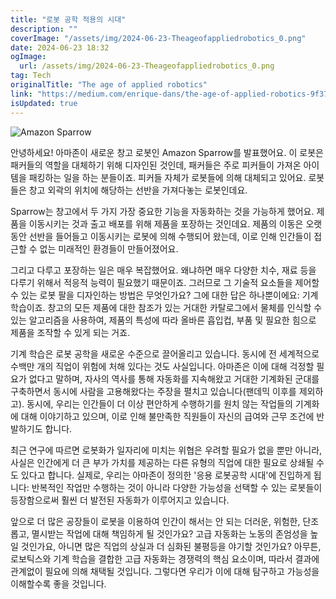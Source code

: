 ```yaml
---
title: "로봇 공학 적용의 시대"
description: ""
coverImage: "/assets/img/2024-06-23-Theageofappliedrobotics_0.png"
date: 2024-06-23 18:32
ogImage: 
  url: /assets/img/2024-06-23-Theageofappliedrobotics_0.png
tag: Tech
originalTitle: "The age of applied robotics"
link: "https://medium.com/enrique-dans/the-age-of-applied-robotics-9f377d7cd55e"
isUpdated: true
---
```






![Amazon Sparrow](/assets/img/2024-06-23-Theageofappliedrobotics_0.png)

안녕하세요! 아마존이 새로운 창고 로봇인 Amazon Sparrow를 발표했어요. 이 로봇은 패커들의 역할을 대체하기 위해 디자인된 것인데, 패커들은 주로 피커들이 가져온 아이템을 패킹하는 일을 하는 분들이죠. 피커들 자체가 로봇들에 의해 대체되고 있어요. 로봇들은 창고 외곽의 위치에 해당하는 선반을 가져다놓는 로봇인데요.

Sparrow는 창고에서 두 가지 가장 중요한 기능을 자동화하는 것을 가능하게 했어요. 제품을 이동시키는 것과 출고 배포를 위해 제품을 포장하는 것인데요. 제품의 이동은 오랫동안 선반을 들어들고 이동시키는 로봇에 의해 수행되어 왔는데, 이로 인해 인간들이 접근할 수 없는 미래적인 환경들이 만들어졌어요.

그리고 다루고 포장하는 일은 매우 복잡했어요. 왜냐하면 매우 다양한 치수, 재료 등을 다루기 위해서 적응적 능력이 필요했기 때문이죠. 그러므로 그 기술적 요소들을 제어할 수 있는 로봇 팔을 디자인하는 방법은 무엇인가요? 그에 대한 답은 하나뿐이에요: 기계 학습이죠. 창고의 모든 제품에 대한 참조가 있는 거대한 카탈로그에서 물체를 인식할 수 있는 알고리즘을 사용하여, 제품의 특성에 따라 올바른 흡입컵, 부품 및 필요한 힘으로 제품을 조작할 수 있게 되는 거죠.

<div class="content-ad"></div>

기계 학습은 로봇 공학을 새로운 수준으로 끌어올리고 있습니다. 동시에 전 세계적으로 수백만 개의 직업이 위험에 처해 있다는 것도 사실입니다. 아마존은 이에 대해 걱정할 필요가 없다고 말하며, 자사의 역사를 통해 자동화를 지속해왔고 거대한 기계화된 군대를 구축하면서 동시에 사람을 고용해왔다는 주장을 펼치고 있습니다(팬데믹 이후를 제외하고). 동시에, 우리는 인간들이 더 이상 편안하게 수행하기를 원치 않는 작업들의 기계화에 대해 이야기하고 있으며, 이로 인해 불만족한 직원들이 자신의 급여와 근무 조건에 반발하기도 합니다.

최근 연구에 따르면 로봇화가 일자리에 미치는 위협은 우려할 필요가 없을 뿐만 아니라, 사실은 인간에게 더 큰 부가 가치를 제공하는 다른 유형의 직업에 대한 필요로 상쇄될 수도 있다고 합니다. 실제로, 우리는 아마존이 정의한 '응용 로봇공학 시대'에 진입하게 됩니다: 반복적인 작업만 수행하는 것이 아니라 다양한 가능성을 선택할 수 있는 로봇들이 등장함으로써 훨씬 더 발전된 자동화가 이루어지고 있습니다.

앞으로 더 많은 공장들이 로봇을 이용하여 인간이 해서는 안 되는 더러운, 위험한, 단조롭고, 멸시받는 작업에 대해 책임하게 될 것인가요? 고급 자동화는 노동의 존엄성을 높일 것인가요, 아니면 많은 직업의 상실과 더 심화된 불평등을 야기할 것인가요? 아무튼, 로보틱스와 기계 학습을 결합한 고급 자동화는 경쟁력의 핵심 요소이며, 따라서 결과에 관계없이 필요에 의해 채택될 것입니다. 그렇다면 우리가 이에 대해 탐구하고 가능성을 이해할수록 좋을 것입니다.